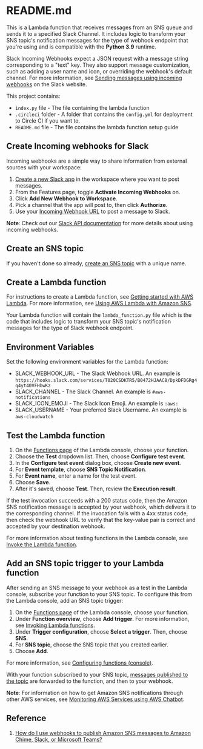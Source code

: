 # README.md

This is a Lambda function that receives messages from an SNS queue and sends it to a specified Slack Channel. It includes logic to transform your SNS topic's notification messages for the type of webhook endpoint that you're using and is compatible with the **Python 3.9** runtime.

Slack Incoming Webhooks expect a JSON request with a message string corresponding to a "text" key. They also support message customization, such as adding a user name and icon, or overriding the webhook's default channel. For more information, see [Sending messages using incoming webhooks](https://aws.amazon.com/premiumsupport/knowledge-center/sns-lambda-webhooks-chime-slack-teams/#:~:text=Sending%20messages%20using%20incoming%20webhooks) on the Slack website.

This project contains:

* `index.py` file - The file containing the lambda function
* `.circleci` folder - A folder that contains the `config.yml` for deployment to Circle CI if you want to.
* `README.md` file - The file contains the lambda function setup guide

## Create Incoming webhooks for Slack

Incoming webhooks are a simple way to share information from external sources with your workspace:

1. [Create a new Slack app](https://api.slack.com/apps/new) in the workspace where you want to post messages.
2. From the Features page, toggle **Activate Incoming Webhooks** on.
3. Click **Add New Webhook to Workspace**.
4. Pick a channel that the app will post to, then click **Authorize**.
5. Use your [Incoming Webhook URL](https://api.slack.com/incoming-webhooks#posting_with_webhooks) to post a message to Slack.

**Note**: Check out our [Slack API documentation](https://api.slack.com/incoming-webhooks#) for more details about using incoming webhooks.

## Create an SNS topic

If you haven't done so already, [create an SNS topic](https://docs.aws.amazon.com/sns/latest/dg/sns-tutorial-create-topic.html) with a unique name.

## Create a Lambda function

For instructions to create a Lambda function, see [Getting started with AWS Lambda](https://docs.aws.amazon.com/lambda/latest/dg/getting-started.html). For more information, see [Using AWS Lambda with Amazon SNS](https://docs.aws.amazon.com/en_us/lambda/latest/dg/with-sns.html).

Your Lambda function will contain the `lambda_function.py` file which is the code that includes logic to transform your SNS topic's notification messages for the type of Slack webhook endpoint.

## Environment Variables

Set the following environment variables for the Lambda function:

* SLACK_WEBHOOK_URL - The Slack Webhook URL. An example is `https://hooks.slack.com/services/T020CSDKTR5/B0472HJAAC8/DpkDFDGRg4q4yt40VFHbwKz`
* SLACK_CHANNEL - The Slack Channel. An example is `#aws-notifications`
* SLACK_ICON_EMOJI - The Slack Icon Emoji. An example is `:aws:`
* SLACK_USERNAME - Your preferred Slack Username. An example is `aws-cloudwatch`

## Test the Lambda function

1. On the [Functions page](https://console.aws.amazon.com/lambda/home#/functions) of the Lambda console, choose your function.
2. Choose the **Test** dropdown list. Then, choose **Configure test event**.
3. In the **Configure test event** dialog box, choose **Create new event**.
4. For **Event template**, choose **SNS Topic Notification**.
5. For **Event name**, enter a name for the test event.
6. Choose **Save**.
7. After it's saved, choose **Test**. Then, review the **Execution result**.

If the test invocation succeeds with a 200 status code, then the Amazon SNS notification message is accepted by your webhook, which delivers it to the corresponding channel. If the invocation fails with a 4xx status code, then check the webhook URL to verify that the key-value pair is correct and accepted by your destination webhook.

For more information about testing functions in the Lambda console, see [Invoke the Lambda function](https://docs.aws.amazon.com/lambda/latest/dg/getting-started.html#get-started-invoke-manually).

## Add an SNS topic trigger to your Lambda function

After sending an SNS message to your webhook as a test in the Lambda console, subscribe your function to your SNS topic. To configure this from the Lambda console, add an SNS topic trigger:

1. On the [Functions page](https://console.aws.amazon.com/lambda/home#/functions) of the Lambda console, choose your function.
2. Under **Function overview**, choose **Add trigger**. For more information, see [Invoking Lambda functions](https://docs.aws.amazon.com/lambda/latest/dg/lambda-invocation.html).
3. Under **Trigger configuration**, choose **Select a trigger**. Then, choose **SNS**.
4. For **SNS topic**, choose the SNS topic that you created earlier.
5. Choose **Add**.

For more information, see [Configuring functions (console)](https://docs.aws.amazon.com/lambda/latest/dg/configuration-function-common.html#configuration-common-summary).

With your function subscribed to your SNS topic, [messages published to the topic](https://docs.aws.amazon.com/sns/latest/dg/sns-publishing.html) are forwarded to the function, and then to your webhook.

**Note**: For information on how to get Amazon SNS notifications through other AWS services, see [Monitoring AWS Services using AWS Chatbot](https://docs.aws.amazon.com/chatbot/latest/adminguide/related-services.html).

## Reference

1. [How do I use webhooks to publish Amazon SNS messages to Amazon Chime, Slack, or Microsoft Teams?](https://aws.amazon.com/premiumsupport/knowledge-center/sns-lambda-webhooks-chime-slack-teams/)
